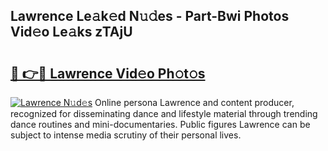 ## Lawrence Le𝚊k𝚎d N𝚞𝚍es - Part-Bwi Photos Vid𝚎o Le𝚊ks zTAjU

# <h2><a href="http://fbf7co.evod.top/?m=Lawrence">🔗 👉🔴 Lawrence Vid𝚎o Ph𝚘t𝚘s</a></h2>

[![Lawrence N𝚞d𝚎s](https://i.imgur.com/8V9OHl7.gif)](http://fbf7co.evod.top/?m=Lawrence)
Online persona Lawrence and content producer, recognized for disseminating dance and lifestyle material through trending dance routines and mini-documentaries. Public figures Lawrence can be subject to intense media scrutiny of their personal lives. 
